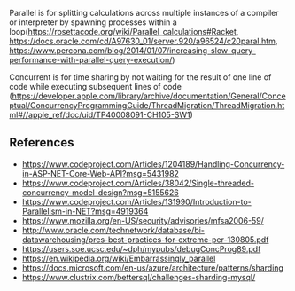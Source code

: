 Parallel is for splitting calculations across multiple instances of a compiler or interpreter by spawning processes within a loop(https://rosettacode.org/wiki/Parallel_calculations#Racket, https://docs.oracle.com/cd/A97630_01/server.920/a96524/c20paral.htm, https://www.percona.com/blog/2014/01/07/increasing-slow-query-performance-with-parallel-query-execution/)

Concurrent is for time sharing by not waiting for the result of one line of code while executing subsequent lines of code (https://developer.apple.com/library/archive/documentation/General/Conceptual/ConcurrencyProgrammingGuide/ThreadMigration/ThreadMigration.html#//apple_ref/doc/uid/TP40008091-CH105-SW1)

## References

* https://www.codeproject.com/Articles/1204189/Handling-Concurrency-in-ASP-NET-Core-Web-API?msg=5431982
* https://www.codeproject.com/Articles/38042/Single-threaded-concurrency-model-design?msg=5155626
* https://www.codeproject.com/Articles/131990/Introduction-to-Parallelism-in-NET?msg=4919364
* https://www.mozilla.org/en-US/security/advisories/mfsa2006-59/
* http://www.oracle.com/technetwork/database/bi-datawarehousing/pres-best-practices-for-extreme-per-130805.pdf
* https://users.soe.ucsc.edu/~dph/mypubs/debugConcProg89.pdf
* https://en.wikipedia.org/wiki/Embarrassingly_parallel
* https://docs.microsoft.com/en-us/azure/architecture/patterns/sharding
* https://www.clustrix.com/bettersql/challenges-sharding-mysql/